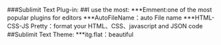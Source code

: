 ###Sublimit Text Plug-in:
##I use the most:
  ***Emment:one of the most popular plugins for editors
  ***AutoFileName：auto File name
  ***HTML-CSS-JS Pretty：format  your HTML、CSS、javascript and JSON code
##Sublimit Text Theme:
  ***itg.flat：beautiful
